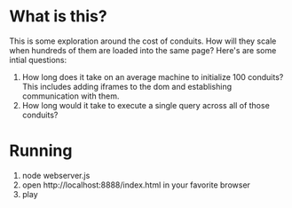 # What is this?

This is some exploration around the cost of conduits.  How will they
scale when hundreds of them are loaded into the same page?  Here's are 
some intial questions:

1. How long does it take on an average machine to initialize 100 conduits?
   This includes adding iframes to the dom and establishing communication with them.
2. How long would it take to execute a single query across all of those conduits?


# Running

1. node webserver.js
2. open http://localhost:8888/index.html in your favorite browser
3. play
